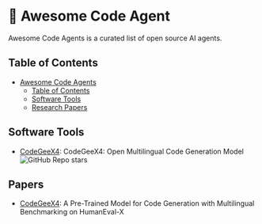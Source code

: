 # 🤖 Awesome Code Agent

Awesome Code Agents is a curated list of open source AI agents.

## Table of Contents

- [Awesome Code Agents](#awesome-code-agents)
  - [Table of Contents](#table-of-contents)
  - [Software Tools](#software-tools)
  - [Research Papers](#papers)

## Software Tools

- [CodeGeeX4](https://github.com/THUDM/CodeGeeX4): CodeGeeX4: Open Multilingual Code Generation Model ![GitHub Repo stars](https://img.shields.io/github/stars/THUDM/CodeGeeX4)


## Papers
- [CodeGeeX4](https://github.com/THUDM/CodeGeeX4): A Pre-Trained Model for Code Generation with Multilingual Benchmarking on HumanEval-X